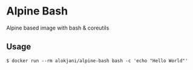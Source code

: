 # Alpine Bash

Alpine based image with bash & coreutils

## Usage

	$ docker run --rm alokjani/alpine-bash bash -c 'echo "Hello World"'
